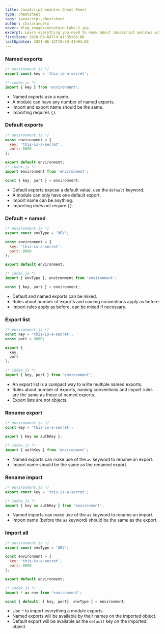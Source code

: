 ```yaml
---
title: JavaScript modules Cheat Sheet
type: cheatsheet
tags: javascript,cheatsheet
author: chalarangelo
cover: blog_images/mountain-lake-2.jpg
excerpt: Learn everything you need to know about JavaScript modules with this handy cheatsheet.
firstSeen: 2020-08-04T19:41:35+03:00
lastUpdated: 2021-06-12T19:30:41+03:00
---
```


### Named exports

```js
/* environment.js */
export const key = 'this-is-a-secret';

/* index.js */
import { key } from 'environment';
```

- Named exports use a name.
- A module can have any number of named exports.
- Import and export name should be the same.
- Importing requires `{}`.

### Default exports

```js
/* environment.js */
const environment = {
  key: 'this-is-a-secret',
  port: 8000
};

export default environment;
/* index.js */
import environment from 'environment';

const { key, port } = environment;
```

- Default exports expose a default value, use the `default` keyword.
- A module can only have one default export.
- Import name can be anything.
- Importing does not require `{}`.

### Default + named

```js
/* environment.js */
export const envType = 'DEV';

const environment = {
  key: 'this-is-a-secret',
  port: 8000
};

export default environment;

/* index.js */
import { envType }, environment from 'environment';

const { key, port } = environment;
```

- Default and named exports can be mixed.
- Rules about number of exports and naming conventions apply as before.
- Import rules apply as before, can be mixed if necessary.

### Export list

```js
/* environment.js */
const key = 'this-is-a-secret';
const port = 8000;

export {
  key,
  port
};

/* index.js */
import { key, port } from 'environment';
```

- An export list is a compact way to write multiple named exports.
- Rules about number of exports, naming conventions and import rules are the same as those of named exports.
- Export lists are not objects.

### Rename export

```js
/* environment.js */
const key = 'this-is-a-secret';

export { key as authKey };

/* index.js */
import { authKey } from 'environment';
```

- Named exports can make use of the `as` keyword to rename an export.
- Import name should be the same as the renamed export.

### Rename import

```js
/* environment.js */
export const key = 'this-is-a-secret';

/* index.js */
import { key as authKey } from 'environment';
```

- Named imports can make use of the `as` keyword to rename an import.
- Import name (before the `as` keyword) should be the same as the export.

### Import all

```js
/* environment.js */
export const envType = 'DEV';

const environment = {
  key: 'this-is-a-secret',
  port: 8000
};

export default environment;

/* index.js */
import * as env from 'environment';

const { default: { key, port}, envType } = environment;
```

- Use `*` to import everything a module exports.
- Named exports will be available by their names on the imported object.
- Default export will be available as the `default` key on the imported object.
